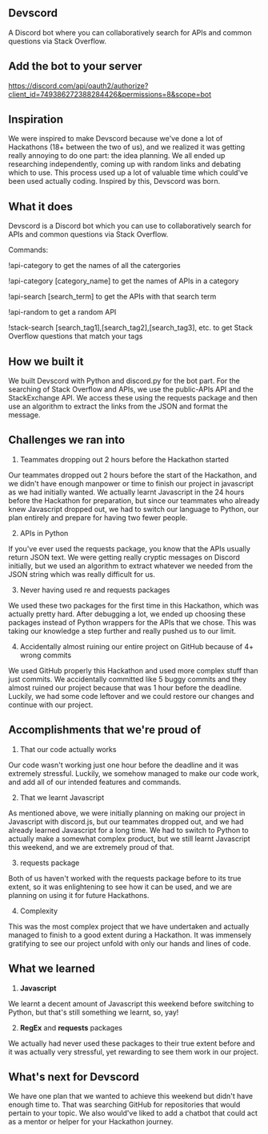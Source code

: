 ## Devscord
A Discord bot where you can collaboratively search for APIs and common questions via Stack Overflow.

## Add the bot to your server
https://discord.com/api/oauth2/authorize?client_id=749386272388284426&permissions=8&scope=bot

## Inspiration
We were inspired to make Devscord because we've done a lot of Hackathons (18+ between the two of us), and we realized it was getting really annoying to do one part: the idea planning. We all ended up researching independently, coming up with random links and debating which to use. This process used up a lot of valuable time which could've been used actually coding. Inspired by this, Devscord was born.
## What it does
Devscord is a Discord bot which you can use to collaboratively search for APIs and common questions via Stack Overflow. 

Commands:

!api-category to get the names of all the catergories

!api-category [category_name] to get the names of APIs in a category

!api-search [search_term] to get the APIs with that search term

!api-random to get a random API

!stack-search [search_tag1],[search_tag2],[search_tag3], etc. to get Stack Overflow questions that match your tags


## How we built it
We built Devscord with Python and discord.py for the bot part. For the searching of Stack Overflow and APIs, we use the public-APIs API and the StackExchange API. We access these using the requests package and then use an algorithm to extract the links from the JSON and format the message.

## Challenges we ran into
1. Teammates dropping out 2 hours before the Hackathon started

Our teammates dropped out 2 hours before the start of the Hackathon, and we didn't have enough manpower or time to finish our project in javascript as we had initially wanted. We actually learnt Javascript in the 24 hours before the Hackathon for preparation, but since our teammates who already knew Javascript dropped out, we had to switch our language to Python, our plan entirely and prepare for having two fewer people. 

2. APIs in Python

If you've ever used the requests package, you know that the APIs usually return JSON text. We were getting really cryptic messages on Discord initially, but we used an algorithm to extract whatever we needed from the JSON string which was really difficult for us.

3. Never having used re and requests packages

We used these two packages for the first time in this Hackathon, which was actually pretty hard. After debugging a lot, we ended up choosing these packages instead of Python wrappers for the APIs that we chose. This was taking our knowledge a step further and really pushed us to our limit.

4. Accidentally almost ruining our entire project on GitHub because of 4+ wrong commits

We used GitHub properly this Hackathon and used more complex stuff than just commits. We accidentally committed like 5 buggy commits and they almost ruined our project because that was 1 hour before the deadline. Luckily, we had some code leftover and we could restore our changes and continue with our project.

## Accomplishments that we're proud of
1. That our code actually works

Our code wasn't working just one hour before the deadline and it was extremely stressful. Luckily, we somehow managed to make our code work, and add all of our intended features and commands.

2. That we learnt Javascript

As mentioned above, we were initially planning on making our project in Javascript with discord.js, but our teammates dropped out, and we had already learned Javascript for a long time. We had to switch to Python to actually make a somewhat complex product, but we still learnt Javascript this weekend, and we are extremely proud of that.

3. requests package

Both of us haven't worked with the requests package before to its true extent, so it was enlightening to see how it can be used, and we are planning on using it for future Hackathons.

4. Complexity

This was the most complex project that we have undertaken and actually managed to finish to a good extent during a Hackathon. It was immensely gratifying to see our project unfold with only our hands and lines of code.

## What we learned
1. **Javascript**

We learnt a decent amount of Javascript this weekend before switching to Python, but that's still something we learnt, so, yay!

2. **RegEx** and **requests** packages

We actually had never used these packages to their true extent before and it was actually very stressful, yet rewarding to see them work in our project.

## What's next for Devscord
We have one plan that we wanted to achieve this weekend but didn't have enough time to. That was searching GitHub for repositories that would pertain to your topic. We also would've liked to add a chatbot that could act as a mentor or helper for your Hackathon journey.

